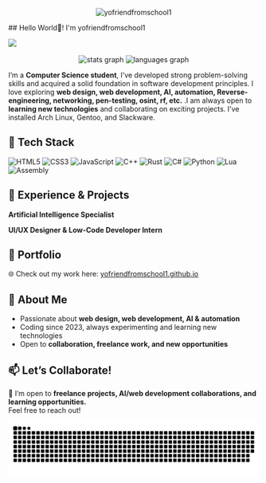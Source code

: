 <p align="center">
  <img src="https://socialify.git.ci/yofriendfromschool1/yofriendfromschool1/image?font=Source%20Code%20Pro&forks=1&issues=1&language=1&name=1&owner=1&pattern=Plus&pulls=1&stargazers=1&theme=Dark" alt="yofriendfromschool1" width="700" height="300" />
</p>
## Hello World👋! I'm yofriendfromschool1

![](https://komarev.com/ghpvc/?username=yofriendfromschool1)

 <div align="center">
  <img src="https://github-readme-stats.vercel.app/api?username=yofriendfromschool1&hide_title=false&hide_rank=false&show_icons=true&include_all_commits=true&count_private=true&disable_animations=false&theme=dracula&locale=en&hide_border=false" height="150" alt="stats graph"  />
  <img src="https://github-readme-stats.vercel.app/api/top-langs?username=yofriendfromschool1&locale=en&hide_title=false&layout=compact&card_width=320&langs_count=5&theme=dracula&hide_border=false" height="150" alt="languages graph"  />
</div> 

I’m a **Computer Science student**, I’ve developed strong problem-solving skills and acquired a solid foundation in software development principles. I love exploring **web design, web development, AI, automation, Reverse-engineering, networking, pen-testing, osint, rf, etc.** .I am always open to **learning new technologies** and collaborating on exciting projects. I've installed Arch Linux, Gentoo, and Slackware.

## 🚀 Tech Stack

![HTML5](https://img.shields.io/badge/html5-%23E34F26.svg?style=for-the-badge&logo=html5&logoColor=white)
![CSS3](https://img.shields.io/badge/css3-%231572B6.svg?style=for-the-badge&logo=css3&logoColor=white)
![JavaScript](https://img.shields.io/badge/javascript-%23323330.svg?style=for-the-badge&logo=javascript&logoColor=%23F7DF1E)
![C++](https://img.shields.io/badge/C++-00599C?style=flat-square&logo=C%2B%2B&logoColor=white)
![Rust](https://img.shields.io/badge/Rust-000000?logo=rust&logoColor=white)
![C#](https://img.shields.io/badge/C%23-239120?style=flat&logo=unity&logoColor=white)
![Python](https://img.shields.io/badge/python-3670A0?style=for-the-badge&logo=python&logoColor=ffdd54)
![Lua](https://img.shields.io/badge/Lua-2C2D72?style=for-the-badge&logo=lua&logoColor=white)
![Assembly](https://img.shields.io/badge/-Assembly-000?&logo=assemblyscript)

## 💼 Experience & Projects

**Artificial Intelligence Specialist**  

**UI/UX Designer & Low-Code Developer Intern**  

## 🔗 Portfolio

🌐 Check out my work here: [yofriendfromschool1.github.io](https://yofriendfromschool1.github.io)

## 👤 About Me

- Passionate about **web design, web development, AI & automation**
- Coding since 2023, always experimenting and learning new technologies
- Open to **collaboration, freelance work, and new opportunities**

## 📫 Let’s Collaborate!

💬 I’m open to **freelance projects, AI/web development collaborations, and learning opportunities.**  
Feel free to reach out!

<!-- # 💻 Tech Stack:

![HTML5](https://img.shields.io/badge/html5-%23E34F26.svg?style=for-the-badge&logo=html5&logoColor=white)
![CSS3](https://img.shields.io/badge/css3-%231572B6.svg?style=for-the-badge&logo=css3&logoColor=white)
![JavaScript](https://img.shields.io/badge/javascript-%23323330.svg?style=for-the-badge&logo=javascript&logoColor=%23F7DF1E)
![C++](https://img.shields.io/badge/C++-00599C?style=flat-square&logo=C%2B%2B&logoColor=white)
![Rust](https://img.shields.io/badge/Rust-000000?logo=rust&logoColor=white)
![C#](https://img.shields.io/badge/C%23-239120?style=flat&logo=unity&logoColor=white)
![Python](https://img.shields.io/badge/python-3670A0?style=for-the-badge&logo=python&logoColor=ffdd54)
![Lua](https://img.shields.io/badge/Lua-2C2D72?style=for-the-badge&logo=lua&logoColor=white)
![Assembly](https://img.shields.io/badge/-Assembly-000?&logo=assemblyscript)
![GitHub](https://img.shields.io/badge/github-%23121011.svg?style=for-the-badge&logo=github&logoColor=white) ![Tampermonkey](https://img.shields.io/badge/tampermonkey-%2300485B.svg?style=for-the-badge&logo=tampermonkey&logoColor=white)  -->

<!-- <img align="right" height="150" src="https://i.imgflip.com/65efzo.gif"  />

###

<div align="left">
  <img src="https://cdn.jsdelivr.net/gh/devicons/devicon/icons/javascript/javascript-original.svg" height="30" alt="javascript logo"  />
  <img width="12" />
  <img src="https://cdn.jsdelivr.net/gh/devicons/devicon/icons/typescript/typescript-original.svg" height="30" alt="typescript logo"  />
  <img width="12" />
  <img src="https://cdn.jsdelivr.net/gh/devicons/devicon/icons/react/react-original.svg" height="30" alt="react logo"  />
  <img width="12" />
  <img src="https://cdn.jsdelivr.net/gh/devicons/devicon/icons/html5/html5-original.svg" height="30" alt="html5 logo"  />
  <img width="12" />
  <img src="https://cdn.jsdelivr.net/gh/devicons/devicon/icons/css3/css3-original.svg" height="30" alt="css3 logo"  />
  <img width="12" />
  <img src="https://cdn.jsdelivr.net/gh/devicons/devicon/icons/python/python-original.svg" height="30" alt="python logo"  />
  <img width="12" />
  <img src="https://cdn.jsdelivr.net/gh/devicons/devicon/icons/csharp/csharp-original.svg" height="30" alt="csharp logo"  />
</div>

###

<div align="left">
  <img src="https://img.shields.io/static/v1?message=Youtube&logo=youtube&label=&color=FF0000&logoColor=white&labelColor=&style=for-the-badge" height="35" alt="youtube logo"  />
  <img src="https://img.shields.io/static/v1?message=Instagram&logo=instagram&label=&color=E4405F&logoColor=white&labelColor=&style=for-the-badge" height="35" alt="instagram logo"  />
  <img src="https://img.shields.io/static/v1?message=Twitch&logo=twitch&label=&color=9146FF&logoColor=white&labelColor=&style=for-the-badge" height="35" alt="twitch logo"  />
  <img src="https://img.shields.io/static/v1?message=Discord&logo=discord&label=&color=7289DA&logoColor=white&labelColor=&style=for-the-badge" height="35" alt="discord logo"  />
  <img src="https://img.shields.io/static/v1?message=Gmail&logo=gmail&label=&color=D14836&logoColor=white&labelColor=&style=for-the-badge" height="35" alt="gmail logo"  />
  <img src="https://img.shields.io/static/v1?message=LinkedIn&logo=linkedin&label=&color=0077B5&logoColor=white&labelColor=&style=for-the-badge" height="35" alt="linkedin logo"  />
</div>

### -->

<!-- <br clear="both">

<!-- <img src="https://raw.githubusercontent.com/yofriendfromschool1/yofriendfromschool1/output/snake.svg" alt="Snake animation" /> -->
<picture>
  <source media="(prefers-color-scheme: dark)" srcset="https://raw.githubusercontent.com/yofriendfromschool1/yofriendfromschool1/output/github-snake-dark.svg" />
  <source media="(prefers-color-scheme: light)" srcset="https://raw.githubusercontent.com/yofriendfromschool1/yofriendfromschool1/output/github-snake.svg" />
  <img alt="github-snake" src="https://raw.githubusercontent.com/yofriendfromschool1/yofriendfromschool1/output/github-snake.svg" />
</picture>

###
